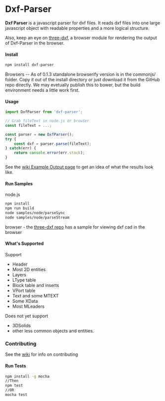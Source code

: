 
# Dxf-Parser

**Dxf Parser** is a javascript parser for dxf files. It reads dxf files into one large javascript object with readable properties and a more logical structure.

Also, keep an eye on [three-dxf](https://github.com/gdsestimating/three-dxf), a browser module for rendering the output of Dxf-Parser in the browser.

#### Install

```sh
npm install dxf-parser
```

Browsers -- As of 0.1.3 standalone browserify version is in the commonjs/ folder. Copy it out of the install directory or just download it from the GitHub repo directly. We may evetually publish this to bower, but the build environment needs a little work first.

#### Usage

``` js
import DxfParser from 'dxf-parser';

// Grab fileText in node.js or browser
const fileText = ...;

const parser = new DxfParser();
try {
    const dxf = parser.parse(fileText);
} catch(err) {
    return console.error(err.stack);
}
```

See the [wiki Example Output page](https://github.com/gdsestimating/dxf-parser/wiki/Example-Output) to get an idea of what the results look like.

#### Run Samples

node.js

```sh
npm install
npm run build
node samples/node/parseSync
node samples/node/parseStream
```

browser - the [three-dxf repo](https://github.com/gdsestimating/three-dxf) has a sample for viewing dxf cad in the browser

#### What's Supported

Support

* Header
* Most 2D entities
* Layers
* LType table
* Block table and inserts
* VPort table
* Text and some MTEXT
* Some XData
* Most MLeaders

Does not yet support

* 3DSolids
* other less common objects and entities.

### Contributing

See the [wiki](https://github.com/gdsestimating/dxf-parser/wiki) for info on contributing

#### Run Tests

```sh
npm install -g mocha
//Then
npm test
//OR
mocha test
```
